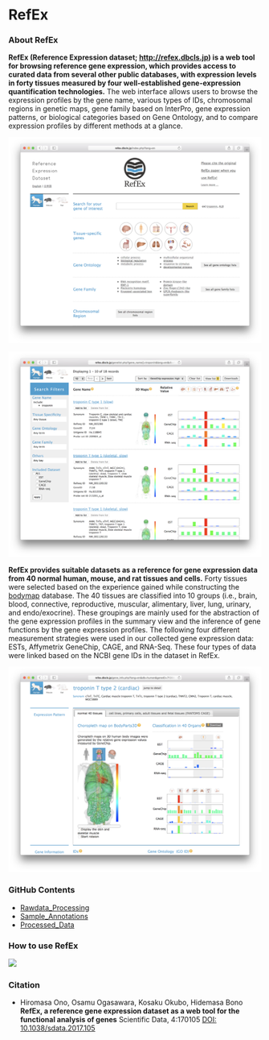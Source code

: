# RefEx
### About RefEx

**RefEx (Reference Expression dataset; http://refex.dbcls.jp) is a web tool for browsing reference gene expression, which provides access to curated data from several other public databases, with expression levels in forty tissues measured by four well-established gene-expression quantification technologies.** The web interface allows users to browse the expression profiles by the gene name, various types of IDs, chromosomal regions in genetic maps, gene family based on InterPro, gene expression patterns, or biological categories based on Gene Ontology, and to compare expression profiles by different methods at a glance.

![Fig-1](https://raw.githubusercontent.com/dbcls/website/master/services/images/DBCLSservices_RefEx_en_fig-1_180523.png)  

![Fig-2](https://raw.githubusercontent.com/dbcls/website/master/services/images/DBCLSservices_RefEx_en_fig-2_180523.png)

**RefEx provides suitable datasets as a reference for gene expression data from 40 normal human, mouse, and rat tissues and cells.** Forty tissues were selected based on the experience gained while constructing the [bodymap](http://dx.doi.org/10.1093/nar/gkj137) database. The 40 tissues are classified into 10 groups (i.e., brain, blood, connective, reproductive, muscular, alimentary, liver, lung, urinary, and endo/exocrine). These groupings are mainly used for the abstraction of the gene expression profiles in the summary view and the inference of gene functions by the gene expression profiles. The following four different measurement strategies were used in our collected gene expression data: ESTs, Affymetrix GeneChip, CAGE, and RNA-Seq. These four types of data were linked based on the NCBI gene IDs in the dataset in RefEx.

![Fig-3](https://raw.githubusercontent.com/dbcls/website/master/services/images/DBCLSservices_RefEx_en_fig-3_180523.png)


### GitHub Contents
- [Rawdata_Processing](https://github.com/hiromasaono/RefEx/tree/master/Rawdata_Processing)
- [Sample_Annotations](https://github.com/hiromasaono/RefEx/tree/master/Sample_Annotations)
- [Processed_Data](https://github.com/hiromasaono/RefEx/tree/master/Processed_Data)


### How to use RefEx
[![](http://img.youtube.com/vi/Jfo0Uquz15U/0.jpg)](https://www.youtube.com/watch?v=Jfo0Uquz15U)

### Citation

* Hiromasa Ono, Osamu Ogasawara, Kosaku Okubo, Hidemasa Bono
    **RefEx, a reference gene expression dataset as a web tool for the functional analysis of genes**
    Scientific Data, 4:170105
    [DOI: 10.1038/sdata.2017.105](http://doi.org/10.1038/sdata.2017.105)
